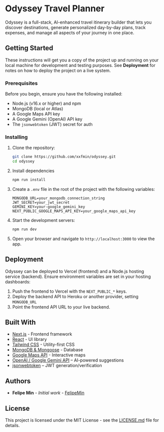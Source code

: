 # Odyssey Travel Planner

Odyssey is a full-stack, AI-enhanced travel itinerary builder that lets you discover destinations, generate personalized day-by-day plans, track expenses, and manage all aspects of your journey in one place.

## Getting Started

These instructions will get you a copy of the project up and running on your local machine for development and testing purposes. See **Deployment** for notes on how to deploy the project on a live system.

### Prerequisites

Before you begin, ensure you have the following installed:

- Node.js (v16.x or higher) and npm
- MongoDB (local or Atlas)
- A Google Maps API key
- A Google Gemini (OpenAI) API key
- The `jsonwebtoken` (JWT) secret for auth

### Installing

1. Clone the repository:

   ```bash
   git clone https://github.com/xxfmin/odyssey.git
   cd odyssey
   ```

2. Install dependencies

   ```bash
   npm run install
   ```

3. Create a `.env` file in the root of the project with the following variables:

   ```env
   MONGODB_URL=your_mongodb_connection_string
   JWT_SECRET=your_jwt_secret
   GEMINI_KEY=your-google_gemini_key
   NEXT_PUBLIC_GOOGLE_MAPS_API_KEY=your_google_maps_api_key
   ```

4. Start the development servers:
   ```bash
   npm run dev
   ```
5. Open your browser and navigate to `http://localhost:3000` to view the app.

## Deployment

Odyssey can be deployed to Vercel (frontend) and a Node.js hosting service (backend). Ensure environment variables are set in your hosting dashboards:

1. Push the frontend to Vercel with the `NEXT_PUBLIC_*` keys.
2. Deploy the backend API to Heroku or another provider, setting `MONGODB_URL`
3. Point the frontend API URL to your live backend.

## Built With

- [Next.js](https://nextjs.org/) - Frontend framework
- [React](https://reactjs.org/) - UI library
- [Tailwind CSS](https://tailwindcss.com/) - Utility-first CSS
- [MongoDB & Mongoose](https://mongoosejs.com/) - Database
- [Google Maps API](https://developers.google.com/maps) - Interactive maps
- [OpenAI / Google Gemini API](https://platform.openai.com/) – AI-powered suggestions
- [jsonwebtoken](https://github.com/auth0/node-jsonwebtoken) – JWT generation/verification

## Authors

- **Felipe Min** - _Initial work_ - [FelipeMin](https://github.com/xxfmin)

## License

This project is licensed under the MIT License - see the [LICENSE.md](LICENSE.md) file for details.
